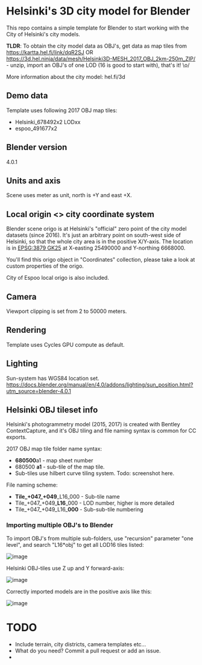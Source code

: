 # Helsinki's 3D city model for Blender

This repo contains a simple template for Blender to start working with the City of Helsinki's city models.

**TLDR**: To obtain the city model data as OBJ's, get data as map tiles from https://kartta.hel.fi/link/dqR2SJ  OR https://3d.hel.ninja/data/mesh/Helsinki3D-MESH_2017_OBJ_2km-250m_ZIP/ - unzip, import an OBJ's of one LOD (16 is good to start with), that's it! \o/

More information about the city model: hel.fi/3d



## Demo data

Template uses following 2017 OBJ map tiles:
- Helsinki_678492x2  LODxx
- espoo_491677x2



## Blender version

4.0.1

## Units and axis

Scene uses meter as unit, north is +Y and east +X.

## Local origin <> city coordinate system

Blender scene origo is at Helsinki's "official" zero point of the city model datasets (since 2016). It's just an arbitrary point on south-west side of Helsinki, so that the whole city area is in the positive X/Y-axis. The location is in [EPSG:3879 GK25](https://epsg.io/3879) at X-easting 25490000 and Y-northing 6668000.

You'll find this origo object in "Coordinates" collection, please take a look at custom properties of the origo.

City of Espoo local origo is also included.

## Camera

Viewport clipping is set from 2 to 50000 meters.

## Rendering

Template uses Cycles GPU compute as default.

## Lighting

Sun-system has WGS84 location set. https://docs.blender.org/manual/en/4.0/addons/lighting/sun_position.html?utm_source=blender-4.0.1


## Helsinki OBJ tileset info

Helsinki's photogrammetry model (2015, 2017) is created with Bentley ContextCapture, and it's OBJ tiling and file naming syntax is common for CC exports.

2017 OBJ map tile folder name syntax:
- **680500**a1 - map sheet number
- 680500  **a1** - sub-tile of the map tile.
- Sub-tiles use hilbert curve tiling system. Todo: screenshot here.

File naming scheme:
- **Tile_+047_+049**_L16_000 - Sub-tile name
- Tile_+047_+049_**L16**_000 - LOD number, higher is more detailed
- Tile_+047_+049_L16_**000** - Sub-sub-tile numbering

### Importing multiple OBJ's to Blender

To import OBJ's from multiple sub-folders, use "recursion" parameter "one level", and search "L16*obj" to get all LOD16 tiles listed:

![image](https://github.com/kinotus/hki-3d-blender/assets/150700/b73b2400-3926-48ce-b1c5-c37d6b32348e)

Helsinki OBJ-tiles use Z up and Y forward-axis:

![image](https://github.com/kinotus/hki-3d-blender/assets/150700/9738e5a5-6275-44f5-84f2-5f1b22b440c1)

Correctly imported models are in the positive axis like this:

![image](https://github.com/kinotus/hki-3d-blender/assets/150700/3ac9a9d4-990e-45fb-9d61-5b931bd3e287)


# TODO

- Include terrain, city districts, camera templates etc...
- What do you need? Commit a pull request or add an issue.
- 
